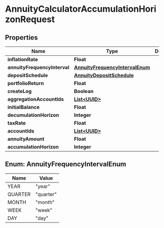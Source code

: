 
# AnnuityCalculatorAccumulationHorizonRequest

## Properties
Name | Type | Description | Notes
------------ | ------------- | ------------- | -------------
**inflationRate** | **Float** |  |  [optional]
**annuityFrequencyInterval** | [**AnnuityFrequencyIntervalEnum**](#AnnuityFrequencyIntervalEnum) |  |  [optional]
**depositSchedule** | [**AnnuityDepositSchedule**](AnnuityDepositSchedule.md) |  |  [optional]
**portfolioReturn** | **Float** |  | 
**createLog** | **Boolean** |  |  [optional]
**aggregationAccountIds** | [**List&lt;UUID&gt;**](UUID.md) |  |  [optional]
**initialBalance** | **Float** |  |  [optional]
**decumulationHorizon** | **Integer** |  | 
**taxRate** | **Float** |  |  [optional]
**accountIds** | [**List&lt;UUID&gt;**](UUID.md) |  |  [optional]
**annuityAmount** | **Float** |  | 
**accumulationHorizon** | **Integer** |  |  [optional]


<a name="AnnuityFrequencyIntervalEnum"></a>
## Enum: AnnuityFrequencyIntervalEnum
Name | Value
---- | -----
YEAR | &quot;year&quot;
QUARTER | &quot;quarter&quot;
MONTH | &quot;month&quot;
WEEK | &quot;week&quot;
DAY | &quot;day&quot;



